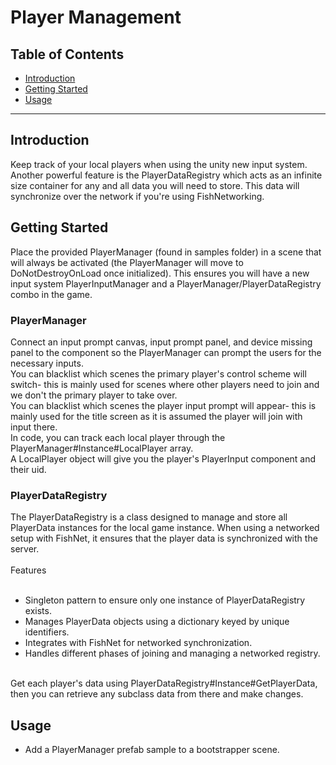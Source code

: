 # Player Management

## Table of Contents
- [Introduction](#introduction)
- [Getting Started](#getting-started)
- [Usage](#usage)

---

## Introduction
Keep track of your local players when using the unity new input system.<br>
Another powerful feature is the PlayerDataRegistry which acts as an infinite size container for
any and all data you will need to store. This data will synchronize over the network if you're
using FishNetworking.

## Getting Started
Place the provided PlayerManager (found in samples folder) in a scene that will always be activated
(the PlayerManager will move to DoNotDestroyOnLoad once initialized). This ensures you will have
a new input system PlayerInputManager and a PlayerManager/PlayerDataRegistry combo in the game.

### PlayerManager
Connect an input prompt canvas, input prompt panel, and device missing panel to the component so
the PlayerManager can prompt the users for the necessary inputs.<br>
You can blacklist which scenes the primary player's control scheme will switch- this is mainly used
for scenes where other players need to join and we don't the primary player to take over.<br>
You can blacklist which scenes the player input prompt will appear- this is mainly used for the
title screen as it is assumed the player will join with input there.<br>
In code, you can track each local player through the PlayerManager#Instance#LocalPlayer array.<br>
A LocalPlayer object will give you the player's PlayerInput component and their uid.

### PlayerDataRegistry
The PlayerDataRegistry is a class designed to manage and store all PlayerData instances for the 
  local game instance. When using a networked setup with FishNet, it ensures that the player data 
  is synchronized with the server.<br>
<br>
Features<br>
<br>
* Singleton pattern to ensure only one instance of PlayerDataRegistry exists.
* Manages PlayerData objects using a dictionary keyed by unique identifiers.
* Integrates with FishNet for networked synchronization.
* Handles different phases of joining and managing a networked registry.
<br>
Get each player's data using PlayerDataRegistry#Instance#GetPlayerData, then you can retrieve
  any subclass data from there and make changes.

## Usage
  * Add a PlayerManager prefab sample to a bootstrapper scene.